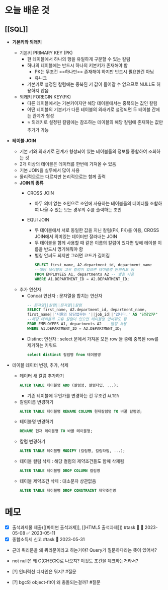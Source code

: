 # 오늘 배운 것
## [[SQL]]
- **기본키와 외래키**
	- 기본키 PRIMARY KEY (PK)
		- 한 테이블에서 하나의 행을 유일하게 구분할 수 있는 칼럼
		- 하나의 테이블에는 반드시 하나의 키본키가 존재해야 함
			- PK는 무조건 ==하나만== 존재해야 하지만 반드시 필요한건 아님
			- 유니크
		- 기본키로 설정된 칼럼에는 중복된 키 값이 들어갈 수 없으므로 NULL도 허용하지 않음
	- 외래키 FOREGIN KEY(FK)
		- 다른 테이블에서는 기본키이지만 해당 테이블에서는 중복되는 값인 칼럼
		- 어떤 테이블의 기본키가 다른 테이블의 외래키로 설정되면 두 테이블 간에는 관계가 형성
		- ⭐ 외래키로 설정된 칼럼에는 참조하는 테이블의 해당 칼럼에 존재하는 값만 추가가 가능
- **테이블 JOIN**
	- 기본 키와 외래키로 관계가 형성되어 있는 테이블들의 정보를 종합하여 조회하는 것
	- 2개 이상의 테이블은 데이터를 한번에 가져올 수 있음
	- 기본 JOIN을 실무에서 많이 사용
	- 물리적으로는 다르지만 논리적으로는 함께 출력
	- **JOIN의 종류**
		- CROSS JOIN 
			- 아무 의미 없는 조인으로 조인에 사용하는 테이블들의 데이터를 조합하여 나올 수 있는 모든 경우의 수를 출력하는 조인

		- EQUI JOIN 
			- 두 테이블에서 서로 동일한 값을 지닌 칼럼(PK, FK)를 이용, CROSS JOIN에서 의미있는 데이터만 잘라내는 JOIN
			- 두 테이블을 함께 사용할 때 같은 이름의 칼럼이 있다면 앞에 테이블 이름을 반드시 명기해줘야 함
			- 별칭 안써도 되지만 그러면 코드가 길어짐
				```SQL
				SELECT first_name, A2.department_id, department_name 
				--해당 테이블의 고유 칼럼이 있으면 테이블명 안써줘도 됨
				FROM EMPLOYEES A1, departments A2 -- 별칭 사용
				WHERE A1.DEPARTMENT_ID = A2.DEPARTMENT_ID;
				```
	- 추가 연산자
		- Concat 연산자 :  문자열을 합치는 연산자 
			```SQL
			-- 문자열||칼럼||문자열||칼럼
			SELECT first_name, A2.department_id, department_name,
			first_name||'사원의 담당업무는 '||job_id||'입니다.' AS "담당업무" 
			--해당 테이블의 고유 칼럼이 있으면 테이블명 안써줘도 됨
			FROM EMPLOYEES A1, departments A2 -- 별칭 사용
			WHERE A1.DEPARTMENT_ID = A2.DEPARTMENT_ID;
			````
		- Distinct 연산자 : select 문에서 가져온 모든 row 들 중에 중복된 row를 제거하는 키워드
			```SQL
			select distinct 칼럼명 from 테이블명
			````
		
- 테이블 데이터 변경, 추가, 삭제
	- 데이터 새 칼럼 추가하기
		```sql
		ALTER TABLE 테이블명 ADD (칼럼명, 칼럼타입, ...);
		```
		- 기존 테이블에 무언가를 변경하는 건 무조건 `ALTER`
	- 칼럼이름 변경하기
		```sql
		ALTER TABLE 테이블명 RENAME COLUMN 현재칼럼명 TO 바꿀 칼럼명;
		```
	- 테이블명 변경하기
		```sql
		RENAME 현재 테이블명 TO 바꿀 테이블명;
		```
	- 칼럼 변경하기
		```sql
		ALTER TABLE 테이블명 MODIFY (칼럼명, 칼럼타입, ...);
		```
	- 테이블 컬럼 삭제 : 해당 컬럼의 제약조건들도 함께 삭제됨
		```sql
		ALTER TABLE 테이블명 DROP COLUMN 컬럼명
		```
	- 테이블 제약조건 삭제 : 대소문자 상관없음
		```sql
		ALTER TABLE 테이블명 DROP CONSTRAINT 제약조건명
		```


# 메모
- [x] 출석과제물 제출([[파이썬 출석과제]], [[HTML5 출석과제]]) #task 🔼 📅 2023-05-08 ✅ 2023-05-11
- [x]  종합소득세 신고 #task 📅 2023-05-31
- 근데 쿼리문을 왜 쿼리문이라고 하는거야? Query가 질문하다라는 뜻이 있어서?
- not null은 왜 C(CHECK)로 나오지? 이것도 조건을 체크하는거라서?

- [?] 인터럭션 디자인은 뭐지?  #질문 
- [?] bgc와 object-fit이 왜 충돌되는걸까?  #질문 